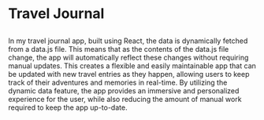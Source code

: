 # Travel Journal 

## 
In my travel journal app, built using React, the data is dynamically fetched from a data.js file. This means that as the contents of the data.js file change, the app will automatically reflect these changes without requiring manual updates. This creates a flexible and easily maintainable app that can be updated with new travel entries as they happen, allowing users to keep track of their adventures and memories in real-time. By utilizing the dynamic data feature, the app provides an immersive and personalized experience for the user, while also reducing the amount of manual work required to keep the app up-to-date.





### 